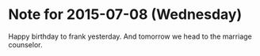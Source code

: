 # Note for 2015-07-08 (Wednesday)

Happy birthday to frank yesterday.  And tomorrow we head to the marriage counselor.
